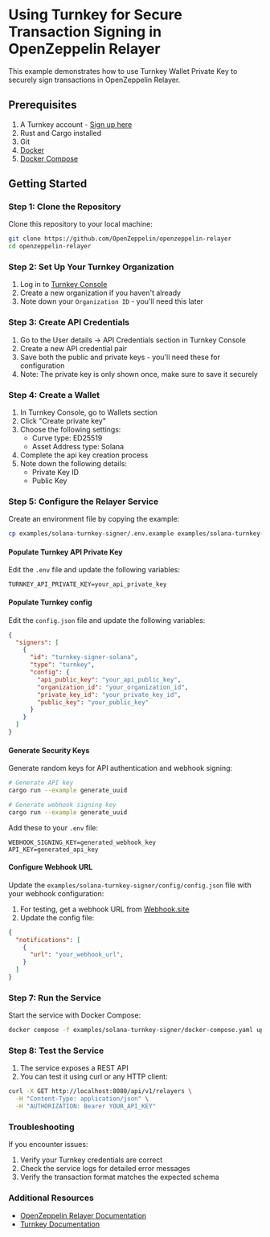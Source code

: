 # Using Turnkey for Secure Transaction Signing in OpenZeppelin Relayer

This example demonstrates how to use Turnkey Wallet Private Key to securely sign transactions in OpenZeppelin Relayer.

## Prerequisites

1. A Turnkey account - [Sign up here](https://app.turnkey.com)
2. Rust and Cargo installed
3. Git
4. [Docker](https://docs.docker.com/get-docker/)
5. [Docker Compose](https://docs.docker.com/compose/install/)

## Getting Started

### Step 1: Clone the Repository

Clone this repository to your local machine:

```bash
git clone https://github.com/OpenZeppelin/openzeppelin-relayer
cd openzeppelin-relayer
```

### Step 2: Set Up Your Turnkey Organization

1. Log in to [Turnkey Console](https://app.turnkey.com)
2. Create a new organization if you haven't already
3. Note down your `Organization ID` - you'll need this later

### Step 3: Create API Credentials

1. Go to the User details -> API Credentials section in Turnkey Console
2. Create a new API credential pair
3. Save both the public and private keys - you'll need these for configuration
4. Note: The private key is only shown once, make sure to save it securely

### Step 4: Create a Wallet

1. In Turnkey Console, go to Wallets section
2. Click "Create private key"
3. Choose the following settings:
   - Curve type: ED25519
   - Asset Address type: Solana
4. Complete the api key creation process
5. Note down the following details:
   - Private Key ID
   - Public Key


### Step 5: Configure the Relayer Service

Create an environment file by copying the example:

```bash
cp examples/solana-turnkey-signer/.env.example examples/solana-turnkey-signer/.env
```

#### Populate Turnkey API Private Key

Edit the `.env` file and update the following variables:

```env
TURNKEY_API_PRIVATE_KEY=your_api_private_key
```

#### Populate Turnkey config

Edit the `config.json` file and update the following variables:

```json
{
  "signers": [
    {
      "id": "turnkey-signer-solana",
      "type": "turnkey",
      "config": {
        "api_public_key": "your_api_public_key",
        "organization_id": "your_organization_id",
        "private_key_id": "your_private_key_id",
        "public_key": "your_public_key"
      }
    }
  ]
}
```

#### Generate Security Keys

Generate random keys for API authentication and webhook signing:

```bash
# Generate API key
cargo run --example generate_uuid

# Generate webhook signing key
cargo run --example generate_uuid
```

Add these to your `.env` file:

```env
WEBHOOK_SIGNING_KEY=generated_webhook_key
API_KEY=generated_api_key
```

#### Configure Webhook URL

Update the `examples/solana-turnkey-signer/config/config.json` file with your webhook configuration:

1. For testing, get a webhook URL from [Webhook.site](https://webhook.site)
2. Update the config file:

```json
{
  "notifications": [
    {
      "url": "your_webhook_url",
    }
  ]
}
```

### Step 7: Run the Service

Start the service with Docker Compose:

```bash
docker compose -f examples/solana-turnkey-signer/docker-compose.yaml up
```

### Step 8: Test the Service

1. The service exposes a REST API
2. You can test it using curl or any HTTP client:

```bash
curl -X GET http://localhost:8080/api/v1/relayers \
  -H "Content-Type: application/json" \
  -H "AUTHORIZATION: Bearer YOUR_API_KEY"
```

### Troubleshooting

If you encounter issues:

1. Verify your Turnkey credentials are correct
2. Check the service logs for detailed error messages
3. Verify the transaction format matches the expected schema

### Additional Resources

- [OpenZeppelin Relayer Documentation](https://docs.openzeppelin.com/relayer)
- [Turnkey Documentation](https://docs.turnkey.com/home)
